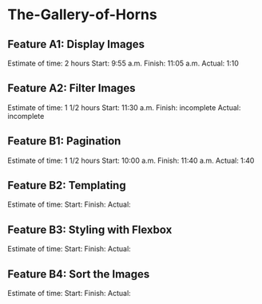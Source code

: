 # The-Gallery-of-Horns

## Feature A1: Display Images
Estimate of time: 2 hours
Start: 9:55 a.m.
Finish: 11:05 a.m.
Actual: 1:10 

## Feature A2: Filter Images 
Estimate of time: 1 1/2 hours
Start: 11:30 a.m.
Finish: incomplete
Actual: incomplete

## Feature B1: Pagination
Estimate of time: 1 1/2 hours
Start: 10:00 a.m.
Finish: 11:40 a.m.
Actual: 1:40

## Feature B2: Templating
Estimate of time: 
Start: 
Finish: 
Actual: 

## Feature B3: Styling with Flexbox
Estimate of time: 
Start: 
Finish: 
Actual: 

## Feature B4: Sort the Images
Estimate of time: 
Start: 
Finish: 
Actual: 
